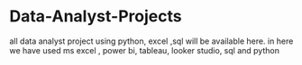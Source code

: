 # Data-Analyst-Projects
all data analyst project using python, excel ,sql will be available here. in here we have used ms excel , power bi, tableau, looker studio, sql  and python
